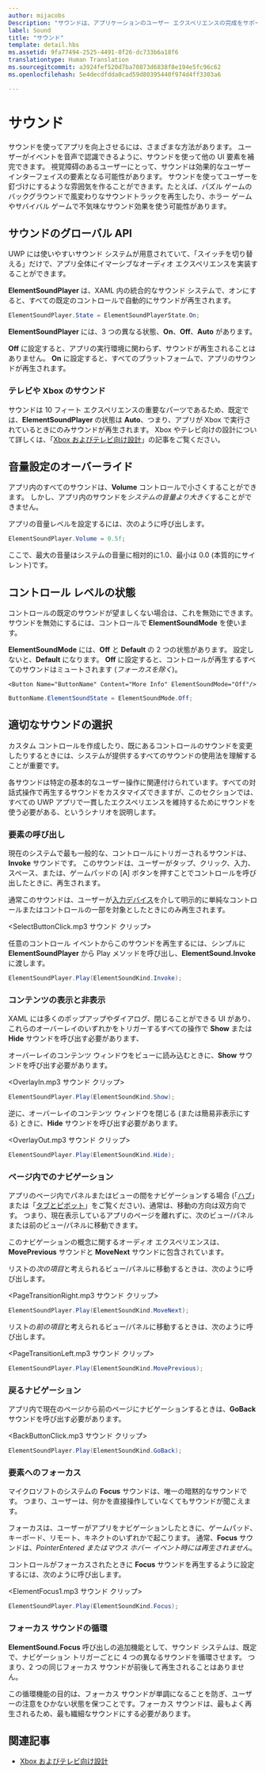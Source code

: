 ```yaml
---
author: mijacobs
Description: "サウンドは、アプリケーションのユーザー エクスペリエンスの完成をサポートし、アプリケーションのオーディオ面の特徴を際立たせます。オーディオは、すべてのプラットフォームで Windows の使い勝手を一致させるために必要なものです。"
label: Sound
title: "サウンド"
template: detail.hbs
ms.assetid: 9fa77494-2525-4491-8f26-dc733b6a18f6
translationtype: Human Translation
ms.sourcegitcommit: a3924fef520d7ba70873d6838f8e194e5fc96c62
ms.openlocfilehash: 5e4decdfdda0cad59d80395440f974d4ff3303a6

---
```


# <a name="sound"></a>サウンド

<link rel="stylesheet" href="https://az835927.vo.msecnd.net/sites/uwp/Resources/css/custom.css"> 

サウンドを使ってアプリを向上させるには、さまざまな方法があります。 ユーザーがイベントを音声で認識できるように、サウンドを使って他の UI 要素を補完できます。 視覚障碍のあるユーザーにとって、サウンドは効果的なユーザー インターフェイスの要素となる可能性があります。 サウンドを使ってユーザーを釘づけにするような雰囲気を作ることができます。たとえば、パズル ゲームのバックグラウンドで風変わりなサウンドトラックを再生したり、ホラー ゲームやサバイバル ゲームで不気味なサウンド効果を使う可能性があります。

## <a name="sound-global-api"></a>サウンドのグローバル API

UWP には使いやすいサウンド システムが用意されていて、「スイッチを切り替える」だけで、アプリ全体にイマーシブなオーディオ エクスペリエンスを実装することができます。

**ElementSoundPlayer** は、XAML 内の統合的なサウンド システムで、オンにすると、すべての既定のコントロールで自動的にサウンドが再生されます。
```C#
ElementSoundPlayer.State = ElementSoundPlayerState.On;
```
**ElementSoundPlayer** には、3 つの異なる状態、**On**、**Off**、**Auto** があります。

**Off** に設定すると、アプリの実行環境に関わらず、サウンドが再生されることはありません。 **On** に設定すると、すべてのプラットフォームで、アプリのサウンドが再生されます。

### <a name="sound-for-tv-and-xbox"></a>テレビや Xbox のサウンド

サウンドは 10 フィート エクスペリエンスの重要なパーツであるため、既定では、**ElementSoundPlayer** の状態は **Auto**、つまり、アプリが Xbox で実行されているときにのみサウンドが再生されます。
Xbox やテレビ向けの設計について詳しくは、「[Xbox およびテレビ向け設計](http://go.microsoft.com/fwlink/?LinkId=760736)」の記事をご覧ください。

## <a name="sound-volume-override"></a>音量設定のオーバーライド

アプリ内のすべてのサウンドは、**Volume** コントロールで小さくすることができます。 しかし、アプリ内のサウンドを*システムの音量より大きく*することができません。

アプリの音量レベルを設定するには、次のように呼び出します。
```C#
ElementSoundPlayer.Volume = 0.5f;
```
ここで、最大の音量はシステムの音量に相対的に1.0、最小は 0.0 (本質的にサイレント)です。

## <a name="control-level-state"></a>コントロール レベルの状態

コントロールの既定のサウンドが望ましくない場合は、これを無効にできます。 サウンドを無効にするには、コントロールで **ElementSoundMode** を使います。

**ElementSoundMode** には、**Off** と **Default** の 2 つの状態があります。 設定しないと、**Default** になります。 **Off** に設定すると、コントロールが再生するすべてのサウンドはミュートされます (*フォーカスを除く*)。

```XAML
<Button Name="ButtonName" Content="More Info" ElementSoundMode="Off"/>
```

```C#
ButtonName.ElementSoundState = ElementSoundMode.Off;
```

## <a name="is-this-the-right-sound"></a>適切なサウンドの選択

カスタム コントロールを作成したり、既にあるコントロールのサウンドを変更したりするときには、システムが提供するすべてのサウンドの使用法を理解することが重要です。

各サウンドは特定の基本的なユーザー操作に関連付けられています。すべての対話式操作で再生するサウンドをカスタマイズできますが、このセクションでは、すべての UWP アプリで一貫したエクスペリエンスを維持するためにサウンドを使う必要がある、というシナリオを説明します。

### <a name="invoking-an-element"></a>要素の呼び出し

現在のシステムで最も一般的な、コントロールにトリガーされるサウンドは、**Invoke** サウンドです。 このサウンドは、ユーザーがタップ、クリック、入力、スペース、または、ゲームパッドの [A] ボタンを押すことでコントロールを呼び出したときに、再生されます。

通常このサウンドは、ユーザーが[入力デバイス](../input-and-devices/input-primer.md)を介して明示的に単純なコントロールまたはコントロールの一部を対象としたときにのみ再生されます。

<SelectButtonClick.mp3 サウンド クリップ>

任意のコントロール イベントからこのサウンドを再生するには、シンプルに **ElementSoundPlayer** から Play メソッドを呼び出し、**ElementSound.Invoke** に渡します。
```C#
ElementSoundPlayer.Play(ElementSoundKind.Invoke);
```

### <a name="showing--hiding-content"></a>コンテンツの表示と非表示

XAML には多くのポップアップやダイアログ、閉じることができる UI があり、これらのオーバーレイのいずれかをトリガーするすべての操作で **Show** または **Hide** サウンドを呼び出す必要があります、

オーバーレイのコンテンツ ウィンドウをビューに読み込むときに、**Show** サウンドを呼び出す必要があります。

<OverlayIn.mp3 サウンド クリップ>

```C#
ElementSoundPlayer.Play(ElementSoundKind.Show);
```
逆に、オーバーレイのコンテンツ ウィンドウを閉じる (または簡易非表示にする) ときに、**Hide** サウンドを呼び出す必要があります。

<OverlayOut.mp3 サウンド クリップ>

```C#
ElementSoundPlayer.Play(ElementSoundKind.Hide);
```
### <a name="navigation-within-a-page"></a>ページ内でのナビゲーション

アプリのページ内でパネルまたはビューの間をナビゲーションする場合 (「[ハブ](../controls-and-patterns/hub.md)」または「[タブとピボット](../controls-and-patterns/tabs-pivot.md)」をご覧ください)、通常は、移動の方向は双方向です。 つまり、現在表示しているアプリのページを離れずに、次のビュー/パネルまたは前のビュー/パネルに移動できます。

このナビゲーションの概念に関するオーディオ エクスペリエンスは、**MovePrevious** サウンドと **MoveNext** サウンドに包含されています。

リストの*次の項目*と考えられるビュー/パネルに移動するときは、次のように呼び出します。

<PageTransitionRight.mp3 サウンド クリップ>

```C#
ElementSoundPlayer.Play(ElementSoundKind.MoveNext);
```
リストの*前の項目*と考えられるビュー/パネルに移動するときは、次のように呼び出します。

<PageTransitionLeft.mp3 サウンド クリップ>

```C#
ElementSoundPlayer.Play(ElementSoundKind.MovePrevious);
```
### <a name="back-navigation"></a>戻るナビゲーション

アプリ内で現在のページから前のページにナビゲーションするときは、**GoBack** サウンドを呼び出す必要があります。

<BackButtonClick.mp3 サウンド クリップ>

```C#
ElementSoundPlayer.Play(ElementSoundKind.GoBack);
```
### <a name="focusing-on-an-element"></a>要素へのフォーカス

マイクロソフトのシステムの **Focus** サウンドは、唯一の暗黙的なサウンドです。 つまり、ユーザーは、何かを直接操作していなくてもサウンドが聞こえます。

フォーカスは、ユーザーがアプリをナビゲーションしたときに、ゲームパッド、キーボード、リモート、キネクトのいずれかで起こります。 通常、**Focus** サウンドは、*PointerEntered またはマウス ホバー イベント時には再生されません*。

コントロールがフォーカスされたときに **Focus** サウンドを再生するように設定するには、次のように呼び出します。

<ElementFocus1.mp3 サウンド クリップ>

```C#
ElementSoundPlayer.Play(ElementSoundKind.Focus);
```
### <a name="cycling-focus-sounds"></a>フォーカス サウンドの循環

**ElementSound.Focus** 呼び出しの追加機能として、サウンド システムは、既定で、ナビゲーション トリガーごとに 4 つの異なるサウンドを循環させます。 つまり、2 つの同じフォーカス サウンドが前後して再生されることはありません。

この循環機能の目的は、フォーカス サウンドが単調になることを防ぎ、ユーザーの注意をひかない状態を保つことです。フォーカス サウンドは、最もよく再生されるため、最も繊細なサウンドにする必要があります。

## <a name="related-articles"></a>関連記事

* [Xbox およびテレビ向け設計](http://go.microsoft.com/fwlink/?LinkId=760736)



<!--HONumber=Dec16_HO2-->


